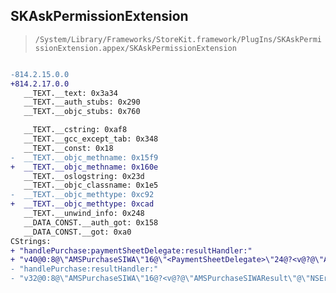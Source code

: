 ## SKAskPermissionExtension

> `/System/Library/Frameworks/StoreKit.framework/PlugIns/SKAskPermissionExtension.appex/SKAskPermissionExtension`

```diff

-814.2.15.0.0
+814.2.17.0.0
   __TEXT.__text: 0x3a34
   __TEXT.__auth_stubs: 0x290
   __TEXT.__objc_stubs: 0x760

   __TEXT.__cstring: 0xaf8
   __TEXT.__gcc_except_tab: 0x348
   __TEXT.__const: 0x18
-  __TEXT.__objc_methname: 0x15f9
+  __TEXT.__objc_methname: 0x160e
   __TEXT.__oslogstring: 0x23d
   __TEXT.__objc_classname: 0x1e5
-  __TEXT.__objc_methtype: 0xc92
+  __TEXT.__objc_methtype: 0xcad
   __TEXT.__unwind_info: 0x248
   __DATA_CONST.__auth_got: 0x158
   __DATA_CONST.__got: 0xa0
CStrings:
+ "handlePurchase:paymentSheetDelegate:resultHandler:"
+ "v40@0:8@\"AMSPurchaseSIWA\"16@\"<PaymentSheetDelegate>\"24@?<v@?@\"AMSPurchaseSIWAResult\"@\"NSError\">32"
- "handlePurchase:resultHandler:"
- "v32@0:8@\"AMSPurchaseSIWA\"16@?<v@?@\"AMSPurchaseSIWAResult\"@\"NSError\">24"

```
